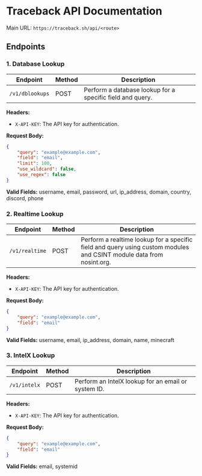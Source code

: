 # Traceback API Documentation

Main URL: `https://traceback.sh/api/<route>`

## Endpoints

### 1. Database Lookup

| **Endpoint** | **Method** | **Description** |
|--------------|------------|-----------------|
| `/v1/dblookups` | POST | Perform a database lookup for a specific field and query. |

**Headers:**
- `X-API-KEY`: The API key for authentication.

**Request Body:**
```json
{
    "query": "example@example.com",
    "field": "email",
    "limit": 100,
    "use_wildcard": false,
    "use_regex": false
}
```

**Valid Fields:** username, email, password, url, ip_address, domain, country, discord, phone

### 2. Realtime Lookup

| **Endpoint** | **Method** | **Description** |
|--------------|------------|-----------------|
| `/v1/realtime` | POST | Perform a realtime lookup for a specific field and query using custom modules and CSINT module data from nosint.org. |

**Headers:**
- `X-API-KEY`: The API key for authentication.

**Request Body:**
```json
{
    "query": "example@example.com",
    "field": "email"
}
```

**Valid Fields:** username, email, ip_address, domain, name, minecraft

### 3. IntelX Lookup

| **Endpoint** | **Method** | **Description** |
|--------------|------------|-----------------|
| `/v1/intelx` | POST | Perform an IntelX lookup for an email or system ID. |

**Headers:**
- `X-API-KEY`: The API key for authentication.

**Request Body:**
```json
{
    "query": "example@example.com",
    "field": "email"
}
```

**Valid Fields:** email, systemid
